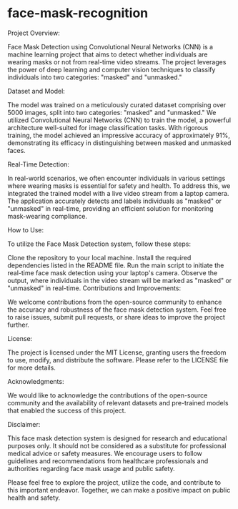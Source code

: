 # face-mask-recognition
Project Overview:

Face Mask Detection using Convolutional Neural Networks (CNN) is a machine learning project that aims to detect whether individuals are wearing masks or not from real-time video streams. The project leverages the power of deep learning and computer vision techniques to classify individuals into two categories: "masked" and "unmasked."

Dataset and Model:

The model was trained on a meticulously curated dataset comprising over 5000 images, split into two categories: "masked" and "unmasked." We utilized Convolutional Neural Networks (CNN) to train the model, a powerful architecture well-suited for image classification tasks. With rigorous training, the model achieved an impressive accuracy of approximately 91%, demonstrating its efficacy in distinguishing between masked and unmasked faces.

Real-Time Detection:

In real-world scenarios, we often encounter individuals in various settings where wearing masks is essential for safety and health. To address this, we integrated the trained model with a live video stream from a laptop camera. The application accurately detects and labels individuals as "masked" or "unmasked" in real-time, providing an efficient solution for monitoring mask-wearing compliance.

How to Use:

To utilize the Face Mask Detection system, follow these steps:

Clone the repository to your local machine. Install the required dependencies listed in the README file. Run the main script to initiate the real-time face mask detection using your laptop's camera. Observe the output, where individuals in the video stream will be marked as "masked" or "unmasked" in real-time. Contributions and Improvements:

We welcome contributions from the open-source community to enhance the accuracy and robustness of the face mask detection system. Feel free to raise issues, submit pull requests, or share ideas to improve the project further.

License:

The project is licensed under the MIT License, granting users the freedom to use, modify, and distribute the software. Please refer to the LICENSE file for more details.

Acknowledgments:

We would like to acknowledge the contributions of the open-source community and the availability of relevant datasets and pre-trained models that enabled the success of this project.

Disclaimer:

This face mask detection system is designed for research and educational purposes only. It should not be considered as a substitute for professional medical advice or safety measures. We encourage users to follow guidelines and recommendations from healthcare professionals and authorities regarding face mask usage and public safety.

Please feel free to explore the project, utilize the code, and contribute to this important endeavor. Together, we can make a positive impact on public health and safety.

